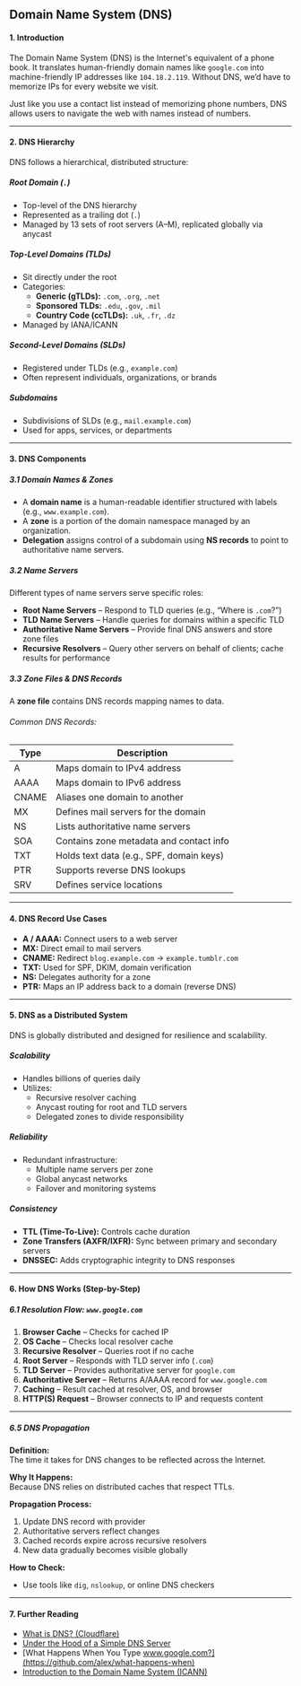 
## Domain Name System (DNS)

#### 1. Introduction

The Domain Name System (DNS) is the Internet's equivalent of a phone book. It translates human-friendly domain names like `google.com` into machine-friendly IP addresses like `104.18.2.119`. Without DNS, we’d have to memorize IPs for every website we visit.

Just like you use a contact list instead of memorizing phone numbers, DNS allows users to navigate the web with names instead of numbers.

---

#### 2. DNS Hierarchy

DNS follows a hierarchical, distributed structure:

##### Root Domain (`.`)
- Top-level of the DNS hierarchy
- Represented as a trailing dot (`.`)
- Managed by 13 sets of root servers (A–M), replicated globally via anycast

##### Top-Level Domains (TLDs)
- Sit directly under the root
- Categories:
  - **Generic (gTLDs):** `.com`, `.org`, `.net`
  - **Sponsored TLDs:** `.edu`, `.gov`, `.mil`
  - **Country Code (ccTLDs):** `.uk`, `.fr`, `.dz`
- Managed by IANA/ICANN

##### Second-Level Domains (SLDs)
- Registered under TLDs (e.g., `example.com`)
- Often represent individuals, organizations, or brands

##### Subdomains
- Subdivisions of SLDs (e.g., `mail.example.com`)
- Used for apps, services, or departments

---

#### 3. DNS Components

##### 3.1 Domain Names & Zones

- A **domain name** is a human-readable identifier structured with labels (e.g., `www.example.com`).
- A **zone** is a portion of the domain namespace managed by an organization.
- **Delegation** assigns control of a subdomain using **NS records** to point to authoritative name servers.

##### 3.2 Name Servers

Different types of name servers serve specific roles:

- **Root Name Servers** – Respond to TLD queries (e.g., “Where is `.com`?”)
- **TLD Name Servers** – Handle queries for domains within a specific TLD
- **Authoritative Name Servers** – Provide final DNS answers and store zone files
- **Recursive Resolvers** – Query other servers on behalf of clients; cache results for performance

##### 3.3 Zone Files & DNS Records

A **zone file** contains DNS records mapping names to data.

###### Common DNS Records:

| Type   | Description                                |
|--------|--------------------------------------------|
| A      | Maps domain to IPv4 address                |
| AAAA   | Maps domain to IPv6 address                |
| CNAME  | Aliases one domain to another              |
| MX     | Defines mail servers for the domain        |
| NS     | Lists authoritative name servers           |
| SOA    | Contains zone metadata and contact info    |
| TXT    | Holds text data (e.g., SPF, domain keys)   |
| PTR    | Supports reverse DNS lookups               |
| SRV    | Defines service locations                  |

---

#### 4. DNS Record Use Cases

- **A / AAAA:** Connect users to a web server  
- **MX:** Direct email to mail servers  
- **CNAME:** Redirect `blog.example.com` → `example.tumblr.com`  
- **TXT:** Used for SPF, DKIM, domain verification  
- **NS:** Delegates authority for a zone  
- **PTR:** Maps an IP address back to a domain (reverse DNS)

---

#### 5. DNS as a Distributed System

DNS is globally distributed and designed for resilience and scalability.

##### Scalability
- Handles billions of queries daily
- Utilizes:
  - Recursive resolver caching
  - Anycast routing for root and TLD servers
  - Delegated zones to divide responsibility

##### Reliability
- Redundant infrastructure:
  - Multiple name servers per zone
  - Global anycast networks
  - Failover and monitoring systems

##### Consistency
- **TTL (Time-To-Live):** Controls cache duration
- **Zone Transfers (AXFR/IXFR):** Sync between primary and secondary servers
- **DNSSEC:** Adds cryptographic integrity to DNS responses

---

#### 6. How DNS Works (Step-by-Step)

##### 6.1 Resolution Flow: `www.google.com`

1. **Browser Cache** – Checks for cached IP  
2. **OS Cache** – Checks local resolver cache  
3. **Recursive Resolver** – Queries root if no cache  
4. **Root Server** – Responds with TLD server info (`.com`)  
5. **TLD Server** – Provides authoritative server for `google.com`  
6. **Authoritative Server** – Returns A/AAAA record for `www.google.com`  
7. **Caching** – Result cached at resolver, OS, and browser  
8. **HTTP(S) Request** – Browser connects to IP and requests content

---

##### 6.5 DNS Propagation

**Definition:**  
The time it takes for DNS changes to be reflected across the Internet.

**Why It Happens:**  
Because DNS relies on distributed caches that respect TTLs.

**Propagation Process:**
1. Update DNS record with provider  
2. Authoritative servers reflect changes  
3. Cached records expire across recursive resolvers  
4. New data gradually becomes visible globally

**How to Check:**
- Use tools like `dig`, `nslookup`, or online DNS checkers

---

#### 7. Further Reading

- [What is DNS? (Cloudflare)](https://www.cloudflare.com/learning/dns/what-is-dns/)
- [Under the Hood of a Simple DNS Server](https://github.com/tonybaloney/simple-dns-server)
- [What Happens When You Type www.google.com?](https://github.com/alex/what-happens-when)
- [Introduction to the Domain Name System (ICANN)](https://www.icann.org/resources/pages/welcome-2012-02-25-en)
